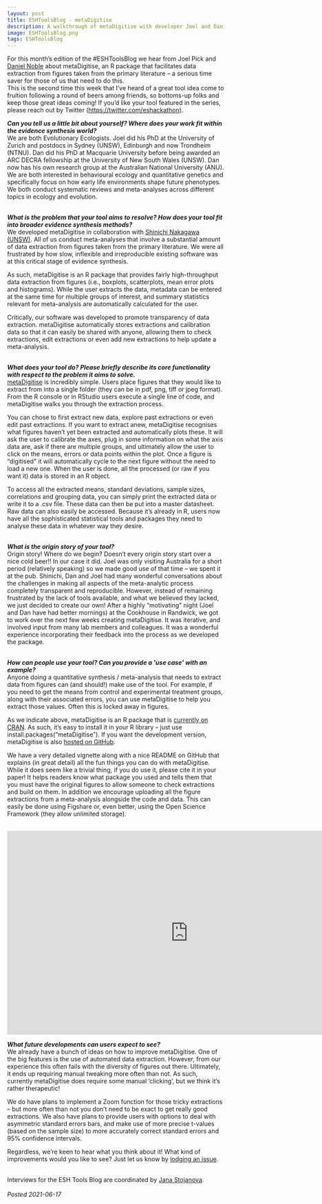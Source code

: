```yaml
---
layout: post
title: ESHToolsBlog - metaDigitise
description: A walkthrough of metaDigitise with developer Joel and Daniel Noble
image: ESHToolsBlog.png
tags: ESHToolsBlog
---
```

<div class="clearfix">
For this month’s edition of the #ESHToolsBlog we hear from Joel Pick and <a href="https://www.eshackathon.org/people/Noble-Dan.html" target = "_blank">Daniel Noble</a> about metaDigitise, an R package that facilitates data extraction from figures taken from the primary literature – a serious time saver for those of us that need to do this.   
</div>
This is the second time this week that I’ve heard of a great tool idea come to fruition following a round of beers among friends, so bottoms-up folks and keep those great ideas coming! If you’d like your tool featured in the series, please reach out by Twitter (<a href="https://twitter.com/eshackathon" target="_blank">https://twitter.com/eshackathon</a>).  
<br>

<b><em>Can you tell us a little bit about yourself? Where does your work fit within the evidence synthesis world?</em></b>  
We are both Evolutionary Ecologists. Joel did his PhD at the University of Zurich and postdocs in Sydney (UNSW), Edinburgh and now Trondheim (NTNU). Dan did his PhD at Macquarie University before being awarded an ARC DECRA fellowship at the University of New South Wales (UNSW). Dan now has his own research group at the Australian National University (ANU). We are both interested in behavioural ecology and quantitative genetics and specifically focus on how early life environments shape future phenotypes. We both conduct systematic reviews and meta-analyses across different topics in ecology and evolution.  
<br>  

<b><em>What is the problem that your tool aims to resolve? How does your tool fit into broader evidence synthesis methods?</em></b>  
We developed metaDigitise in collaboration with <a href="https://www.eshackathon.org/people/Nakagawa-Shinichi.html" target="_blank">Shinichi Nakagawa (UNSW)</a>. All of us conduct meta-analyses that involve a substantial amount of data extraction from figures taken from the primary literature. We were all frustrated by how slow, inflexible and irreproducible existing software was at this critical stage of evidence synthesis.  

As such, metaDigitise is an R package that provides fairly high-throughput data extraction from figures (i.e., boxplots, scatterplots, mean error plots and histograms). While the user extracts the data, metadata can be entered at the same time for multiple groups of interest, and summary statistics relevant for meta-analysis are automatically calculated for the user.  

Critically, our software was developed to promote transparency of data extraction. metaDigitise automatically stores extractions and calibration data so that it can easily be shared with anyone, allowing them to check extractions, edit extractions or even add new extractions to help update a meta-analysis.   
<br>  

<b><em>What does your tool do? Please briefly describe its core functionality with respect to the problem it aims to solve.</em></b>  
<a href="https://cran.r-project.org/web/packages/metaDigitise/vignettes/metaDigitise.html" target="_blank">metaDigitise</a> is incredibly simple. Users place figures that they would like to extract from into a single folder (they can be in pdf, png, tiff or jpeg format). From the R console or in RStudio users execute a single line of code, and metaDigitise walks you through the extraction process.  

You can chose to first extract new data, explore past extractions or even edit past extractions. If you want to extract anew, metaDigitise recognises what figures haven’t yet been extracted and automatically plots these. It will ask the user to calibrate the axes, plug in some information on what the axis data are, ask if there are multiple groups, and ultimately allow the user to click on the means, errors or data points within the plot. Once a figure is “digitised” it will automatically cycle to the next figure without the need to load a new one. When the user is done, all the processed (or raw if you want it) data is stored in an R object.  

To access all the extracted means, standard deviations, sample sizes, correlations and grouping data, you can simply print the extracted data or write it to a .csv file. These data can then be put into a master datasheet. Raw data can also easily be accessed. Because it’s already in R, users now have all the sophisticated statistical tools and packages they need to analyse these data in whatever way they desire.  
<br>  

<b><em>What is the origin story of your tool?</em></b>  
Origin story! Where do we begin? Doesn’t every origin story start over a nice cold beer!! In our case it did. Joel was only visiting Australia for a short period (relatively speaking) so we made good use of that time – we spent it at the pub. Shinichi, Dan and Joel had many wonderful conversations about the challenges in making all aspects of the meta-analytic process completely transparent and reproducible. However, instead of remaining frustrated by the lack of tools available, and what we believed they lacked, we just decided to create our own! After a highly “motivating” night (Joel and Dan have had better mornings) at the Cookhouse in Randwick, we got to work over the next few weeks creating metaDigitise. It was iterative, and involved input from many lab members and colleagues. It was a wonderful experience incorporating their feedback into the process as we developed the package.  
<br>  

<b><em>How can people use your tool? Can you provide a 'use case' with an example?</em></b>  
Anyone doing a quantitative synthesis / meta-analysis that needs to extract data from figures can (and should!) make use of the tool. For example, if you need to get the means from control and experimental treatment groups, along with their associated errors, you can use metaDigitise to help you extract those values. Often this is locked away in figures.  

As we indicate above, metaDigitise is an R package that is <a href="https://cran.r-project.org/web/packages/metaDigitise/index.html" target="_blank">currently on CRAN</a>. As such, it’s easy to install it in your R library – just use install.packages(“metaDigitise”). If you want the development version, metaDigitise is also <a href="https://github.com/daniel1noble/metaDigitise" target="_blank">hosted on GitHub</a>.  

We have a very detailed vignette along with a nice README on GitHub that explains (in great detail) all the fun things you can do with metaDigitise. While it does seem like a trivial thing, if you do use it, please cite it in your paper! It helps readers know what package you used and tells them that you must have the original figures to allow someone to check extractions and build on them. In addition we encourage uploading all the figure extractions from a meta-analysis alongside the code and data. This can easily be done using Figshare or, even better, using the Open Science Framework (they allow unlimited storage).  
<br>  

<iframe width="840" height="473" src="https://youtu.be/2Q8TzgRSACM" title="YouTube video player" frameborder="0" allow="accelerometer; autoplay; clipboard-write; encrypted-media; gyroscope; picture-in-picture" allowfullscreen></iframe>  
<br>  

<b><em>What future developments can users expect to see?</em></b>  
We already have a bunch of ideas on how to improve metaDigitise. One of the big features is the use of automated data extraction. However, from our experience this often fails with the diversity of figures out there. Ultimately, it ends up requiring manual tweaking more often than not. As such, currently metaDigitise does require some manual ‘clicking’, but we think it’s rather therapeutic!  

We do have plans to implement a Zoom function for those tricky extractions – but more often than not you don’t need to be exact to get really good extractions. We also have plans to provide users with options to deal with asymmetric standard errors bars, and make use of more precise t-values (based on the sample size) to more accurately correct standard errors and 95% confidence intervals.  

Regardless, we’re keen to hear what you think about it! What kind of improvements would you like to see? Just let us know by <a href="https://github.com/daniel1noble/metaDigitise/issues" target="_blank">lodging an issue</a>.  
<br>  

Interviews for the ESH Tools Blog are coordinated by <a href="https://www.eshackathon.org/people/Stojanova-Jana.html" target="_blank">Jana Stojanova</a>.  
<br>
<em>Posted 2021-06-17</em>
